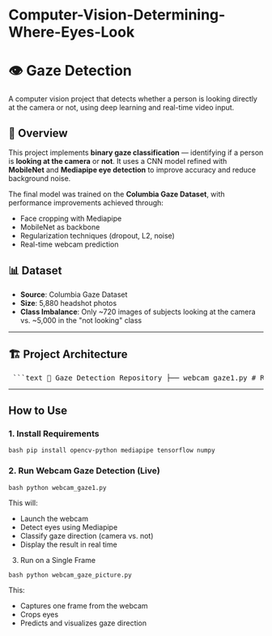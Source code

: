 # Computer-Vision-Determining-Where-Eyes-Look

# 👁️ Gaze Detection

A computer vision project that detects whether a person is looking directly at the camera or not, using deep learning and real-time video input.

## 📌 Overview

This project implements **binary gaze classification** — identifying if a person is **looking at the camera** or **not**. It uses a CNN model refined with **MobileNet** and **Mediapipe eye detection** to improve accuracy and reduce background noise.

The final model was trained on the **Columbia Gaze Dataset**, with performance improvements achieved through:
- Face cropping with Mediapipe
- MobileNet as backbone
- Regularization techniques (dropout, L2, noise)
- Real-time webcam prediction

## 📊 Dataset

- **Source**: Columbia Gaze Dataset
- **Size**: 5,880 headshot photos
- **Class Imbalance**: Only ~720 images of subjects looking at the camera vs. ~5,000 in the "not looking" class

---

## 🏗️ Project Architecture

<pre> ```text 📂 Gaze Detection Repository ├── webcam_gaze1.py # Run real-time webcam gaze detection ├── webcam_gaze_picture.py # Run gaze detection on a single captured frame ├── capture_full.jpg # Original captured frame from webcam ├── capture_eyes.jpg # Cropped version of eyes (Mediapipe) ├── capture_eyes_pred.jpg # Image showing gaze prediction output ├── Gaze Detection.pdf # Project presentation (overview, methodology, results) ``` </pre>


---

## How to Use

### 1. Install Requirements

```bash pip install opencv-python mediapipe tensorflow numpy ``` 



### 2. Run Webcam Gaze Detection (Live)
 
 ```bash python webcam_gaze1.py ```

This will:
- Launch the webcam
- Detect eyes using Mediapipe
- Classify gaze direction (camera vs. not)
- Display the result in real time

3. Run on a Single Frame
   
```bash python webcam_gaze_picture.py ```

This:
- Captures one frame from the webcam
- Crops eyes
- Predicts and visualizes gaze direction
